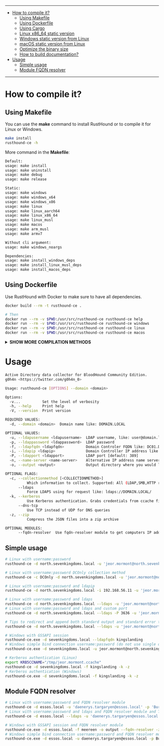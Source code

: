 <hr />

- [How to compile it?](#how-to-compile-it)
  - [Using Makefile](#using-makefile)
  - [Using Dockerfile](#using-dockerfile)
  - [Using Cargo](#using-cargo)
  - [Linux x86_64 static version](#manually-for-linux-x86_64-static-version)
  - [Windows static version from Linux](#manually-for-windows-static-version-from-linux)
  - [macOS static version from Linux](#manually-for-macos-static-version-from-linux)
  - [Optimize the binary size](#optimize-the-binary-size)
  - [How to build documentation?](#how-to-build-documentation)
- [Usage](#usage)
  - [Simple usage](#simple-usage)
  - [Module FQDN resolver](#module-fqdn-resolver)

<hr />

# How to compile it?

## Using Makefile

You can use the **make** command to install RustHound or to compile it for Linux or Windows.

```bash
make install
rusthound-ce -h
```

More command in the **Makefile**:

```bash
Default:
usage: make install
usage: make uninstall
usage: make debug
usage: make release

Static:
usage: make windows
usage: make windows_x64
usage: make windows_x86
usage: make linux
usage: make linux_aarch64
usage: make linux_x86_64
usage: make linux_musl
usage: make macos
usage: make arm_musl
usage: make armv7

Without cli argument:
usage: make windows_noargs

Dependencies:
usage: make install_windows_deps
usage: make install_linux_musl_deps
usage: make install_macos_deps
```

## Using Dockerfile

Use RustHound with Docker to make sure to have all dependencies.

```bash
docker build --rm -t rusthound-ce .

# Then
docker run --rm -v $PWD:/usr/src/rusthound-ce rusthound-ce help
docker run --rm -v $PWD:/usr/src/rusthound-ce rusthound-ce windows
docker run --rm -v $PWD:/usr/src/rusthound-ce rusthound-ce linux
docker run --rm -v $PWD:/usr/src/rusthound-ce rusthound-ce macos
```

<details><summary><b>SHOW MORE COMPILATION METHODS</b></summary>

## Using Cargo

You will need to install Rust on your system.

[https://www.rust-lang.org/fr/tools/install](https://www.rust-lang.org/fr/tools/install)

RustHound supports Kerberos and GSSAPI. Therefore, it requires Clang and its development libraries, as well as the Kerberos development libraries. On Debian and Ubuntu, this means **clang-N**, **libclang-N-dev**, and **libkrb5-dev**.

For example:
```bash
# Debian/Ubuntu
sudo apt-get -y update && sudo apt-get -y install gcc clang libclang-dev libgssapi-krb5-2 libkrb5-dev libsasl2-modules-gssapi-mit musl-tools gcc-mingw-w64-x86-64
```

Here is how to compile the "release" and "debug" versions using the **cargo** command.

```bash
git clone https://github.com/g0h4n/RustHound-CE
cd RustHound
cargo build --release
# or debug version
cargo b
```

The result can be found in the target/release or target/debug folder.

Below you can find the compilation methodology for each of the OS from Linux.
If you need another compilation system, please consult the list in this link: [https://doc.rust-lang.org/nightly/rustc/platform-support.html](https://doc.rust-lang.org/nightly/rustc/platform-support.html)


## Manually for Linux x86_64 static version

```bash
# Install rustup and Cargo for Linux
curl https://sh.rustup.rs -sSf | sh

# Add Linux deps
rustup install stable-x86_64-unknown-linux-gnu
rustup target add x86_64-unknown-linux-gnu

# Static compilation for Linux
git clone https://github.com/g0h4n/RustHound-CE
cd RustHound
CFLAGS="-lrt";LDFLAGS="-lrt";RUSTFLAGS='-C target-feature=+crt-static';cargo build --release --target x86_64-unknown-linux-gnu
```

The result can be found in the target/x86_64-unknown-linux-gnu/release folder.


## Manually for Windows static version from Linux
```bash
# Install rustup and Cargo in Linux
curl https://sh.rustup.rs -sSf | sh

# Add Windows deps
rustup install stable-x86_64-pc-windows-gnu
rustup target add x86_64-pc-windows-gnu

# Static compilation for Windows
git clone https://github.com/g0h4n/RustHound-CE
cd RustHound
RUSTFLAGS="-C target-feature=+crt-static" cargo build --release --target x86_64-pc-windows-gnu
```

The result can be found in the target/x86_64-pc-windows-gnu/release folder.


## Manually for macOS static version from Linux

Amazing documentation: [https://wapl.es/rust/2019/02/17/rust-cross-compile-linux-to-macos.html](https://wapl.es/rust/2019/02/17/rust-cross-compile-linux-to-macos.html)

```bash
# Install rustup and Cargo in Linux
curl https://sh.rustup.rs -sSf | sh

# Add macOS tool chain
sudo git clone https://github.com/tpoechtrager/osxcross /usr/local/bin/osxcross
sudo wget -P /usr/local/bin/osxcross/ -nc https://s3.dockerproject.org/darwin/v2/MacOSX10.10.sdk.tar.xz && sudo mv /usr/local/bin/osxcross/MacOSX10.10.sdk.tar.xz /usr/local/bin/osxcross/tarballs/
sudo UNATTENDED=yes OSX_VERSION_MIN=10.7 /usr/local/bin/osxcross/build.sh
sudo chmod 775 /usr/local/bin/osxcross/ -R
export PATH="/usr/local/bin/osxcross/target/bin:$PATH"

# Cargo needs to be told to use the correct linker for the x86_64-apple-darwin target, so add the following to your project’s .cargo/config file:
grep 'target.x86_64-apple-darwin' ~/.cargo/config || echo "[target.x86_64-apple-darwin]" >> ~/.cargo/config
grep 'linker = "x86_64-apple-darwin14-clang"' ~/.cargo/config || echo 'linker = "x86_64-apple-darwin14-clang"' >> ~/.cargo/config
grep 'ar = "x86_64-apple-darwin14-clang"' ~/.cargo/config || echo 'ar = "x86_64-apple-darwin14-clang"' >> ~/.cargo/config

# Static compilation for macOS
git clone https://github.com/g0h4n/RustHound-CE
cd RustHound-CE
RUSTFLAGS="-C target-feature=+crt-static" cargo build --release --target x86_64-apple-darwin --features nogssapi
```

The result can be found in the target/x86_64-apple-darwin/release folder.


## Optimize the binary size

> 💡 To obtain an optimized compilation of RustHound add the following compilation parameters at the end of the `Cargo.toml` file.

```bash
[profile.release]
opt-level = "z"
lto = true
strip = true
codegen-units = 1
panic = "abort"
```

The size of the binary will be considerably minimized.
Basic cargo compiler commands can be used.

```bash
make windows
```

More information [here](https://github.com/johnthagen/min-sized-rust)


## How to build the documentation?

```bash
git clone https://github.com/g0h4n/rusthound-ce
cd RustHound-CE
cargo doc --open --no-deps
```

</details>

# Usage

```bash
Active Directory data collector for BloodHound Community Edition.
g0h4n <https://twitter.com/g0h4n_0>

Usage: rusthound-ce [OPTIONS] --domain <domain>

Options:
  -v...          Set the level of verbosity
  -h, --help     Print help
  -V, --version  Print version

REQUIRED VALUES:
  -d, --domain <domain>  Domain name like: DOMAIN.LOCAL

OPTIONAL VALUES:
  -u, --ldapusername <ldapusername>  LDAP username, like: user@domain.local
  -p, --ldappassword <ldappassword>  LDAP password
  -f, --ldapfqdn <ldapfqdn>          Domain Controler FQDN like: DC01.DOMAIN.LOCAL or just DC01
  -i, --ldapip <ldapip>              Domain Controller IP address like: 192.168.1.10
  -P, --ldapport <ldapport>          LDAP port [default: 389]
  -n, --name-server <name-server>    Alternative IP address name server to use for DNS queries
  -o, --output <output>              Output directory where you would like to save JSON files [default: ./]

OPTIONAL FLAGS:
  -c, --collectionmethod [<COLLECTIONMETHOD>]
          Which information to collect. Supported: All (LDAP,SMB,HTTP requests), DCOnly (no computer connections, only LDAP requests). (default: All) [possible values: All, DCOnly]
      --ldaps
          Force LDAPS using for request like: ldaps://DOMAIN.LOCAL/
  -k, --kerberos
          Use Kerberos authentication. Grabs credentials from ccache file (KRB5CCNAME) based on target parameters for Linux.
      --dns-tcp
          Use TCP instead of UDP for DNS queries
  -z, --zip
          Compress the JSON files into a zip archive

OPTIONAL MODULES:
      --fqdn-resolver  Use fqdn-resolver module to get computers IP address
```

## Simple usage

```bash
# Linux with username:password
rusthound-ce -d north.sevenkingdoms.local -u 'jeor.mormont@north.sevenkingdoms.local' -p '_L0ngCl@w_' -o /tmp/demo -z

# Linux with username:password DCOnly collection method
rusthound-ce -c DCOnly -d north.sevenkingdoms.local -u 'jeor.mormont@north.sevenkingdoms.local' -p '_L0ngCl@w_' -o /tmp/demo -z

# Linux with username:password and ldapip
rusthound-ce -d north.sevenkingdoms.local -i 192.168.56.11 -u 'jeor.mormont@north.sevenkingdoms.local' -p '_L0ngCl@w_' -o /tmp/demo -z

# Linux with username:password and ldaps
rusthound-ce -d north.sevenkingdoms.local --ldaps -u 'jeor.mormont@north.sevenkingdoms.local' -p '_L0ngCl@w_' -o /tmp/demo -z 
# Linux with username:password and ldaps and custom port
rusthound-ce -d north.sevenkingdoms.local --ldaps -P 3636 -u 'jeor.mormont@north.sevenkingdoms.local' -p '_L0ngCl@w_' -o /tmp/demo -z 

# Tips to redirect and append both standard output and standard error to a file > /tmp/rh_output 2>&1
rusthound-ce -d north.sevenkingdoms.local --ldaps -u 'jeor.mormont@north.sevenkingdoms.local' -p '_L0ngCl@w_' -o /tmp/demo --fqdn-resolver > /tmp/rh_output 2>&1

# Windows with GSSAPI session
rusthound-ce.exe -d sevenkingdoms.local --ldapfqdn kingslanding
# Windows simple bind connection username:password (do not use single or double quotes with cmd.exe)
rusthound-ce.exe -d sevenkingdoms.local -u jeor.mormont@north.sevenkingdoms.local -p _L0ngCl@w_ -o output -z

# Kerberos authentication (Linux)
export KRB5CCNAME="/tmp/jeor.mormont.ccache"
rusthound-ce -d sevenkingdoms.local -f kingslanding -k -z
# Kerberos authentication (Windows)
rusthound-ce.exe -d sevenkingdoms.local -f kingslanding -k -z
```

## Module FQDN resolver

```bash
# Linux with username:password and FQDN resolver module
rusthound-ce -d essos.local -u 'daenerys.targaryen@essos.local' -p 'BurnThemAll!' -o /tmp/demo --fqdn-resolver -z
# Linux with username:password and ldaps and FQDN resolver module and TCP DNS request and custom name server
rusthound-ce -d essos.local --ldaps -u 'daenerys.targaryen@essos.local' -p 'BurnThemAll!' -o /tmp/demo --fqdn-resolver --tcp-dns --name-server 192.168.56.12 -z

# Windows with GSSAPI session and FQDN resolver module
rusthound-ce.exe -d essos.local -f meereen -o output --fqdn-resolver -z
# Windows simple bind connection username:password and FQDN resolver module and TCP DNS request and custom name server (do not use single or double quotes with cmd.exe)
rusthound-ce.exe -d essos.local -u daenerys.targaryen@essos.local -p BurnThemAll! -o output -z --fqdn-resolver --tcp-dns --name-server 192.168.56.12 
```
